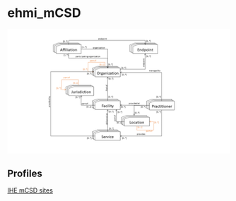 # ehmi_mCSD

![Model of mCSD Relationships](../images/mCSDRelationships.png)

## Profiles

[IHE mCSD sites](https://build.fhir.org/ig/medcomdk/ehmi_mcsd/ihe_index.md)